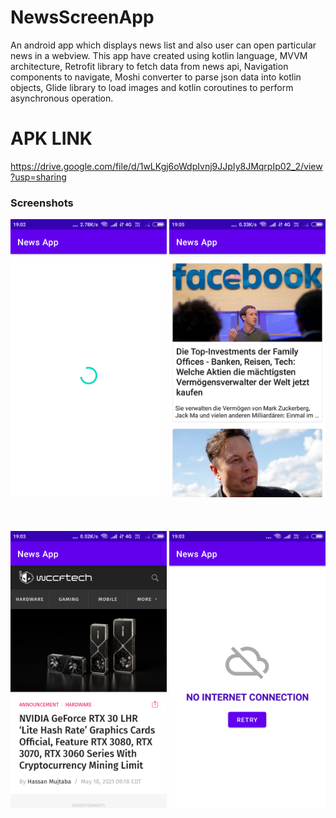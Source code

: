 # NewsScreenApp
An android app which displays news list and also user can open particular news in a webview.
This app have created using kotlin language, MVVM architecture, Retrofit library to fetch data from news api, Navigation components to navigate, Moshi converter to parse json data into kotlin objects, Glide library to load images and kotlin coroutines to perform asynchronous operation.

# APK LINK
https://drive.google.com/file/d/1wLKgj6oWdpIvnj9JJpIy8JMqrpIp02_2/view?usp=sharing

<h3>Screenshots</h3>

<div class="row">
      <img src="https://raw.githubusercontent.com/sanjay45/NewsScreenApp/main/screenshots/Loading.png" width="250">
      <img src="https://raw.githubusercontent.com/sanjay45/NewsScreenApp/main/screenshots/News_List_Screen.png" width="250">     
      
</div>
<br>
<br>
<br>
<div class="row">
      <img src="https://raw.githubusercontent.com/sanjay45/NewsScreenApp/main/screenshots/WebView_Screen.png" width="250">
      <img src="https://raw.githubusercontent.com/sanjay45/NewsScreenApp/main/screenshots/No_Internet_Connection.png" width="250">
</div>


